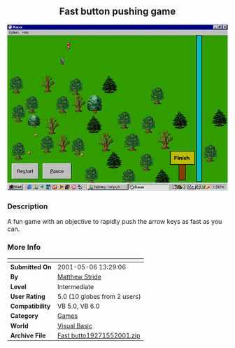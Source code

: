 ﻿<div align="center">

## Fast button pushing game

<img src="PIC2001552350137443.gif">
</div>

### Description

A fun game with an objective to rapidly push the arrow keys as fast as you can.
 
### More Info
 


<span>             |<span>
---                |---
**Submitted On**   |2001-05-06 13:29:06
**By**             |[Matthew Stride](https://github.com/Planet-Source-Code/PSCIndex/blob/master/ByAuthor/matthew-stride.md)
**Level**          |Intermediate
**User Rating**    |5.0 (10 globes from 2 users)
**Compatibility**  |VB 5\.0, VB 6\.0
**Category**       |[Games](https://github.com/Planet-Source-Code/PSCIndex/blob/master/ByCategory/games__1-38.md)
**World**          |[Visual Basic](https://github.com/Planet-Source-Code/PSCIndex/blob/master/ByWorld/visual-basic.md)
**Archive File**   |[Fast butto19271552001\.zip](https://github.com/Planet-Source-Code/matthew-stride-fast-button-pushing-game__1-22982/archive/master.zip)








